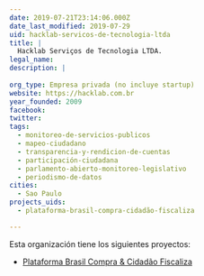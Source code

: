 ```yaml
---
date: 2019-07-21T23:14:06.000Z
date_last_modified: 2019-07-29
uid: hacklab-servicos-de-tecnologia-ltda
title: |
  Hacklab Serviços de Tecnologia LTDA.
legal_name: 
description: |
  
org_type: Empresa privada (no incluye startup)
website: https://hacklab.com.br
year_founded: 2009
facebook: 
twitter: 
tags:
  - monitoreo-de-servicios-publicos
  - mapeo-ciudadano
  - transparencia-y-rendicion-de-cuentas
  - participación-ciudadana
  - parlamento-abierto-monitoreo-legislativo
  - periodismo-de-datos
cities: 
  - Sao Paulo
projects_uids:
  - plataforma-brasil-compra-cidadão-fiscaliza

---
```


Esta organización tiene los siguientes proyectos:

- [Plataforma Brasil Compra & Cidadão Fiscaliza](/proyectos/plataforma-brasil-compra-cidadão-fiscaliza)
